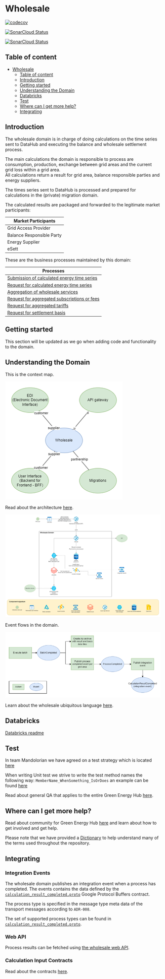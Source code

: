 # Wholesale

[![`codecov`](https://codecov.io/gh/Energinet-DataHub/opengeh-wholesale/branch/main/graph/badge.svg?token=YG4H2IATQ1)](https://codecov.io/gh/Energinet-DataHub/opengeh-wholesale)

[![SonarCloud Status](https://sonarcloud.io/api/project_badges/measure?project=opengeh-wholesale-python&metric=alert_status)](https://sonarcloud.io/dashboard?id=opengeh-wholesale-python)

[![SonarCloud Status](https://sonarcloud.io/api/project_badges/measure?project=opengeh-wholesale-dotnet&metric=alert_status)](https://sonarcloud.io/dashboard?id=opengeh-wholesale-dotnet)

## Table of content

* [Wholesale](#wholesale)
    * [Table of content](#table-of-content)
    * [Introduction](#introduction)
    * [Getting started](#getting-started)
    * [Understanding the Domain](#understanding-the-domain)
    * [Databricks](#databricks)
    * [Test](#test)
    * [Where can I get more help?](#where-can-i-get-more-help)
    * [Integrating](#integrating)

## Introduction

The wholesale domain is in charge of doing calculations on the time series sent to DataHub and executing the balance and wholesale settlement process.

The main calculations the domain is responsible to process are consumption, production, exchange between grid areas and the current grid loss within a grid area.  
All calculations return a result for grid area, balance responsible parties and energy suppliers.

The times series sent to DataHub is processed and prepared for calculations in the (private) migration domain.

The calculated results are packaged and forwarded to the legitimate market participants:

| Market Participants |
| ----------- |
| Grid Access Provider  |
| Balance Responsible Party |
| Energy Supplier |
| eSett |

These are the business processes maintained by this domain:

| Processes |
| ------------ |
| [Submission of calculated energy time series](docs/business-processes/submission-of-calculated-energy-time-series.md) |
| [Request for calculated energy time series](docs/business-processes/request-for-calculated-energy-time-series.md) |
| [Aggregation of wholesale services](docs/business-processes/aggregation-of-wholesale-services.md) |
| [Request for aggregated subscriptions or fees](docs/business-processes/request-for-aggregated-subscriptions-or-fees.md) |
| [Request for aggregated tariffs](docs/business-processes/request-for-aggregated-tariffs.md) |
| [Request for settlement basis](docs/business-processes/request-for-settlement-basis.md) |

## Getting started

This section will be updated as we go when adding code and functionality to the domain.

## Understanding the Domain

This is the context map.

![Context Map!](docs/images/context-map.drawio.png)

Read about the architecture [here](docs/architecture.md).

![Architecture!](docs/images/architecture.drawio.png)

Event flows in the domain.

![Events!](docs/images/events.drawio.png)

Learn about the wholesale ubiquitous language [here](docs/ubiquitous-language.md).

## Databricks

[Databricks readme](source/databricks#readme)

## Test

In team Mandolorian we have agreed on a test strategy which is located [here](docs/test-strategy.md)

When writing Unit test we strive to write the test method names the following way: `MemberName_WhenSomething_IsOrDoes`
an example can be found [here](source/dotnet/wholesale-api/WebApi.UnitTests/Domain/BatchAggregate/BatchTests.cs)

Read about general QA that applies to the entire Green Energy Hub [here](https://github.com/Energinet-DataHub/green-energy-hub/blob/main/docs/quality-assurance-and-test.md).

## Where can I get more help?

Read about community for Green Energy Hub [here](https://github.com/Energinet-DataHub/green-energy-hub/blob/main/COMMUNITY.md) and learn about how to get involved and get help.

Please note that we have provided a [Dictionary](https://github.com/Energinet-DataHub/green-energy-hub/tree/main/docs/dictionary-and-concepts) to help understand many of the terms used throughout the repository.

## Integrating

### Integration Events

The wholesale domain publishes an integration event when a process has completed. The events contains the data defined by the
[`calculation_result_completed.proto`](source/dotnet/Contracts/calculation_result_completed.proto) Google Protocol Buffers contract.

The process type is specified in the message type meta data of the transport messages according to `ADR-008`.

The set of supported process types can be found in [`calculation_result_completed.proto`](source/dotnet/Contracts/CalculationResultCompleted.cs).

### Web API

Process results can be fetched using [the wholesale web API](source/dotnet/wholesale-api/).

### Calculation Input Contracts

Read about the contracts [here](docs/inter-domain-integration/README.md).
